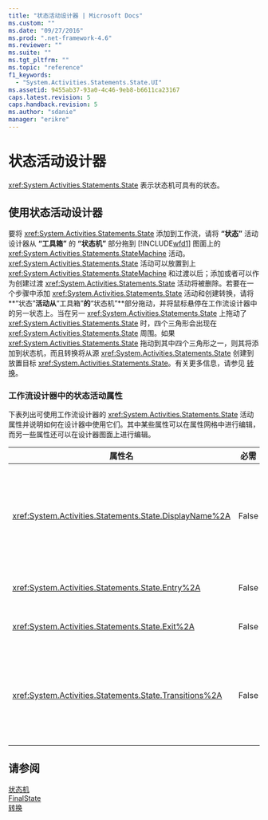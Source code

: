 ```yaml
---
title: "状态活动设计器 | Microsoft Docs"
ms.custom: ""
ms.date: "09/27/2016"
ms.prod: ".net-framework-4.6"
ms.reviewer: ""
ms.suite: ""
ms.tgt_pltfrm: ""
ms.topic: "reference"
f1_keywords: 
  - "System.Activities.Statements.State.UI"
ms.assetid: 9455ab37-93a0-4c46-9eb8-b6611ca23167
caps.latest.revision: 5
caps.handback.revision: 5
ms.author: "sdanie"
manager: "erikre"
---
```

# 状态活动设计器
<xref:System.Activities.Statements.State> 表示状态机可具有的状态。  
  
## 使用状态活动设计器  
 要将 <xref:System.Activities.Statements.State> 添加到工作流，请将 **“状态”** 活动设计器从 **“工具箱”** 的 **“状态机”** 部分拖到 [!INCLUDE[wfd1](../workflow-designer/includes/wfd1_md.md)] 图面上的 <xref:System.Activities.Statements.StateMachine> 活动。<xref:System.Activities.Statements.State> 活动可以放置到上 <xref:System.Activities.Statements.StateMachine> 和过渡以后；添加或者可以作为创建过渡 <xref:System.Activities.Statements.State> 活动将被删除。若要在一个步骤中添加 <xref:System.Activities.Statements.State> 活动和创建转换，请将**“状态”**活动从**“工具箱”**的**“状态机”**部分拖动，并将鼠标悬停在工作流设计器中的另一状态上。当在另一 <xref:System.Activities.Statements.State> 上拖动了 <xref:System.Activities.Statements.State> 时，四个三角形会出现在 <xref:System.Activities.Statements.State> 周围。如果 <xref:System.Activities.Statements.State> 拖动到其中四个三角形之一，则其将添加到状态机，而且转换将从源 <xref:System.Activities.Statements.State> 创建到放置目标 <xref:System.Activities.Statements.State>。有关更多信息，请参见 [转换](../workflow-designer/transition-activity-designer.md)。  
  
### 工作流设计器中的状态活动属性  
 下表列出可使用工作流设计器的 <xref:System.Activities.Statements.State> 活动属性并说明如何在设计器中使用它们。其中某些属性可以在属性网格中进行编辑，而另一些属性还可以在设计器图面上进行编辑。  
  
|属性名|必需|用法|  
|---------|--------|--------|  
|<xref:System.Activities.Statements.State.DisplayName%2A>|False|指定 <xref:System.Activities.Statements.State> 活动设计器在标头中的友好名称。默认值为 **状态**。可以在属性网格或直接在活动设计器的标头中编辑该值。<xref:System.Activities.Statements.State.DisplayName%2A> 中的工作流设计器顶部显示的痕迹导航使用。<br /><br /> 虽然 <xref:System.Activities.Statements.State.DisplayName%2A> 不是绝对必需的，但最好使用该属性。|  
|<xref:System.Activities.Statements.State.Entry%2A>|False|在这种状态转换时发生指定的操作。当展开 <xref:System.Activities.Statements.State> 活动，此值可以是集通过拖动从活动 **工具箱** 并拖放到绘图上 **条目** 状态条。|  
|<xref:System.Activities.Statements.State.Exit%2A>|False|在这种状态转换自时发生指定的操作。当展开 <xref:System.Activities.Statements.State> 活动，此值可以是集通过拖动从活动 **工具箱** 并拖放到绘图上 **Exit** 状态条。|  
|<xref:System.Activities.Statements.State.Transitions%2A>|False|列出了可能的转换自 <xref:System.Activities.Statements.State>。列表中的每个项有一个指向关联的 <xref:System.Activities.Statements.Transition> 和目标 <xref:System.Activities.Statements.State>。单击此链接将设计器切换到扩展视图的 <xref:System.Activities.Statements.Transition> 或 <xref:System.Activities.Statements.State>。|  
  
## 请参阅  
 [状态机](../workflow-designer/statemachine-activity-designer.md)   
 [FinalState](../workflow-designer/finalstate-activity-designer.md)   
 [转换](../workflow-designer/transition-activity-designer.md)